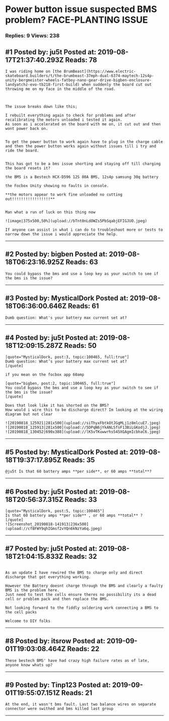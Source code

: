 # Power button issue suspected BMS problem? FACE-PLANTING ISSUE

### Replies: 9 Views: 238

## \#1 Posted by: ju5t Posted at: 2019-08-17T21:37:40.293Z Reads: 78

```
I was riding home on [the BrumBeast](https://www.electric-skateboard.builders/t/the-brumbeast-37mph-dual-6374-maytech-12s4p-unity-bergmeister-wheels-fatboy-nano-gear-drive-bigben-enclosure-landyatchz-evo-tb218-first-build) when suddenly the board cut out throwing me on my face in the middle of the road.



The issue breaks down like this;

I rebuilt everything again to check for problems and after recalibrating the motors unloaded i tested it again. 
As soon as i accelerated on the board with me on, it cut out and then wont power back on.


To get the power button to work again have to plug in the charge cable and then the power button works again without issues till i try and ride the board.


This has got to be a bms issue shorting and staying off till charging the board resets it?

the BMS is a Bestech HCX-D596 12S 80A BMS, 12s4p samsung 30q battery

the Focbox Unity showing no faults in console.

**the motors appear to work fine unloaded no cutting out!!!!!!!!!!!!!!!!!**


Man what a run of luck on this thing now

![image|375x500,50%](upload://bTnt0nLdOWZs5PbSqabjEFIGJUO.jpeg) 

If anyone can assist in what i can do to troubleshoot more or tests to narrow down the issue i would appreciate the help.
```

---
## \#2 Posted by: bigben Posted at: 2019-08-18T06:23:16.925Z Reads: 63

```
You could bypass the bms and use a loop key as your switch to see if the bms is the issue?
```

---
## \#3 Posted by: MysticalDork Posted at: 2019-08-18T06:36:00.646Z Reads: 61

```
Dumb question: What's your battery max current set at?
```

---
## \#4 Posted by: ju5t Posted at: 2019-08-18T12:09:15.287Z Reads: 50

```
[quote="MysticalDork, post:3, topic:100465, full:true"]
Dumb question: What’s your battery max current set at?
[/quote]

if you mean on the focbox app 60amp 

[quote="bigben, post:2, topic:100465, full:true"]
You could bypass the bms and use a loop key as your switch to see if the bms is the issue?
[/quote]

Does that look like it has shorted on the BMS?
How would i wire this to be discharge direct? Im looking at the wiring diagram but not clear

![20190818_125921|281x500](upload://siThyxFbtkOtJGgMLj1z8mlcuE7.jpeg) ![20190818_125913|281x500](upload://5DPqN6jYkANLSfsF13BiLGKodjJ.jpeg) ![20190818_130452|690x388](upload://lK5vTKuwwrhsS45XGAgmIcbhaC6.jpeg)
```

---
## \#5 Posted by: MysticalDork Posted at: 2019-08-18T19:37:17.895Z Reads: 35

```
@ju5t Is that 60 battery amps **per side**, or 60 amps **total**?
```

---
## \#6 Posted by: ju5t Posted at: 2019-08-18T20:56:37.315Z Reads: 33

```
[quote="MysticalDork, post:5, topic:100465"]
Is that 60 battery amps **per side** , or 60 amps **total** ?
[/quote]
![Screenshot_20190818-141913|236x500](upload://cf8FWY9qhIGmsf2vYQn6kNzYa6q.jpeg)
```

---
## \#7 Posted by: ju5t Posted at: 2019-08-18T21:04:15.833Z Reads: 32

```

As an update I have rewired the BMS to charge only and direct discharge that got everything working.

However the Battery doesnt charge through the BMS and clearly a faulty BMS is the problem here.
Just need to test the cells ensure theres no possibility its a dead cell or problem pack and then replace the BMS.

Not looking forward to the fiddly soldering work connecting a BMS to the cell packs

Welcome to DIY folks
```

---
## \#8 Posted by: itsrow Posted at: 2019-09-01T19:03:08.464Z Reads: 22

```
These bestech BMS' have had crazy high failure rates as of late, anyone know whats up?
```

---
## \#9 Posted by: Tinp123 Posted at: 2019-09-01T19:55:07.151Z Reads: 21

```
At the end, it wasn't bms fault. Last two balance wires on separate connector were swithed and bms killed last group
```

---
